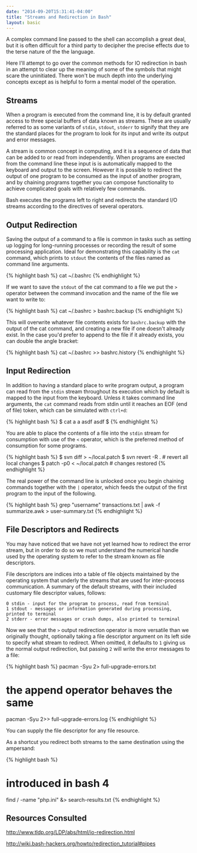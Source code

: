 ```yaml
---
date: "2014-09-20T15:31:41-04:00"
title: "Streams and Redirection in Bash"
layout: basic
---
```


A complex command line passed to the shell can accomplish a great deal, but it is often difficult
for a third party to decipher the precise effects due to the terse nature of the the language.

Here I'll attempt to go over the common methods for IO redirection in bash in an attempt to clear up
the meaning of some of the symbols that might scare the uninitiated. There won't be much depth into
the underlying concepts except as is helpful to form a mental model of the operation.

## Streams

When a program is executed from the command line, it is by default granted access to three special
buffers of data known as streams. These are usually referred to as some variants of `stdin`,
`stdout`, `stderr` to signify that they are the standard places for the program to look for its
input and write its output and error messages.

A stream is common concept in computing, and it is a sequence of data that can be added to or read
from independently. When programs are exected from the command line these input is is automatically
mapped to the keyboard and output to the screen. However it is possible to redirect the output of
one program to be consumed as the input of another program, and by chaining programs together you
can compose functionality to achieve complicated goals with relatively few commands.

Bash executes the programs left to right and redirects the standard I/O streams according to the
directives of several operators.

## Output Redirection

Saving the output of a command to a file is common in tasks such as setting up logging for
long-running processes or recording the result of some processing application. Ideal for
demonstrating this capability is the `cat` command, which prints to `stdout` the contents of the
files named as command line arguments.

{% highlight bash %}
cat ~/.bashrc
{% endhighlight %}

If we want to save the `stdout` of the cat command to a file we put the `>` operator between the
command invocation and the name of the file we want to write to:

{% highlight bash %}
cat ~/.bashrc > bashrc.backup
{% endhighlight %}

This will overwrite whatever file contents exists for `bashrc.backup` with the output of the cat
command, and creating a new file if one doesn't already exist. In the case you'd prefer to append to
the file if it already exists, you can double the angle bracket:

{% highlight bash %}
cat ~/.bashrc >> bashrc.history
{% endhighlight %}

## Input Redirection

In addition to having a standard place to write program output, a program can read from the `stdin`
stream throughout its execution which by default is mapped to the input from the keyboard. Unless it
takes command line arguments, the `cat` command reads from stdin until it reaches an EOF (end of
file) token, which can be simulated with `ctrl+d`:

{% highlight bash %}
$ cat
a
a
asdf
asdf
$ 
{% endhighlight %}

You are able to place the contents of a file into the `stdin` stream for consumption with use of the
`<` operator, which is the preferred method of consumption for some programs.

{% highlight bash %}
$ svn diff > ~/local.patch
$ svn revert -R . # revert all local changes
$ patch -p0 < ~/local.patch # changes restored
{% endhighlight %}

The real power of the command line is unlocked once you begin chaining commands together with the
`|` operator, which feeds the output of the first program to the input of the following.

{% highlight bash %}
grep "username" transactions.txt | awk -f summarize.awk > user-summary.txt
{% endhighlight %}

## File Descriptors and Redirects

You may have noticed that we have not yet learned how to redirect the error stream, but in order to
do so we must understand the numerical handle used by the operating system to refer to the stream
known as file descriptors.

File descriptors are indices into a table of file objects maintained by the operating system that
underly the streams that are used for inter-process communication. A summary of the default streams,
with their included customary file descriptor values, follows:

    0 stdin - input for the program to process, read from terminal
    1 stdout - messages or information generated during processing, printed to terminal
    2 stderr - error messages or crash dumps, also printed to terminal

Now we see that the `>` output redirection operator is more versatile than we originally thought, 
optionally taking a file descriptor argument on its left side to specify what stream to redirect.
When omitted, it defaults to `1` giving us the normal output redirection, but passing `2` will write
the error messages to a file:

{% highlight bash %}
pacman -Syu 2> full-upgrade-errors.txt

# the append operator behaves the same
pacman -Syu 2>> full-upgrade-errors.log 
{% endhighlight %}

You can supply the file descriptor for any file resource.

As a shortcut you redirect both streams to the same destination using the ampersand:

{% highlight bash %}
# introduced in bash 4
find / -name "php.ini" &> search-results.txt
{% endhighlight %}

## Resources Consulted

http://www.tldp.org/LDP/abs/html/io-redirection.html

http://wiki.bash-hackers.org/howto/redirection_tutorial#pipes

